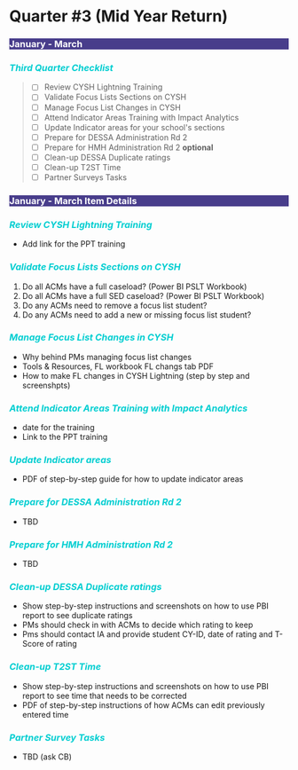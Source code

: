 # Quarter #3 (Mid Year Return)

<body><h3 style="background-color:darkslateblue;"><c style="color:white;">January - March</h3></body>

<body><h3><i> <p style="color:darkturquoise">Third Quarter Checklist</p></i></h3></body>

>- [ ] Review CYSH Lightning Training
>- [ ] Validate Focus Lists Sections on CYSH
>- [ ] Manage Focus List Changes in CYSH
>- [ ] Attend Indicator Areas Training with Impact Analytics
>- [ ] Update Indicator areas for your school's sections
>- [ ] Prepare for DESSA Administration Rd 2
>- [ ] Prepare for HMH Administration Rd 2 **optional**
>- [ ] Clean-up DESSA Duplicate ratings
>- [ ] Clean-up T2ST Time
>- [ ] Partner Surveys Tasks

<body><h3 style="background-color:darkslateblue;"><c style="color:white">January - March Item Details</h3></body>

<h3><p style="color:darkturquoise"><i> Review CYSH Lightning Training </i></p></h3>

- Add link for the PPT training

<h3><p style="color:darkturquoise"><i> Validate Focus Lists Sections on CYSH </i></p></h3>

1. Do all ACMs have a full caseload? (Power BI PSLT Workbook)
2. Do all ACMs have a full SED caseload? (Power BI PSLT Workbook)
3. Do any ACMs need to remove a focus list student?
4. Do any ACMs need to add a new or missing focus list student?

<h3><p style="color:darkturquoise"><i> Manage Focus List Changes in CYSH </i></p></h3>

- Why behind PMs managing focus list changes
- Tools & Resources, FL workbook FL changs tab PDF
- How to make FL changes in CYSH Lightning (step by step and screenshpts)

<h3><p style="color:darkturquoise"><i> Attend Indicator Areas Training with Impact Analytics </i></p></h3>

- date for the training
- Link to the PPT training

<h3><p style="color:darkturquoise"><i> Update Indicator areas </i></p></h3>

- PDF of step-by-step guide for how to update indicator areas

<h3><p style="color:darkturquoise"><i> Prepare for DESSA Administration Rd 2 </i></p></h3>

- TBD

<h3><p style="color:darkturquoise"><i> Prepare for HMH Administration Rd 2 </i></p></h3>

- TBD 

<h3><p style="color:darkturquoise"><i> Clean-up DESSA Duplicate ratings </i></p></h3>

- Show step-by-step instructions and screenshots on how to use PBI report to see duplicate ratings
- PMs should check in with ACMs to decide which rating to keep
- Pms should contact IA and provide student CY-ID, date of rating and T-Score of rating

<h3><p style="color:darkturquoise"><i> Clean-up T2ST Time </i></p></h3>

- Show step-by-step instructions and screenshots on how to use PBI report to see time that needs to be corrected
- PDF of step-by-step instructions of how ACMs can edit previously entered time

<h3><p style="color:darkturquoise"><i> Partner Survey Tasks </i></p></h3>

- TBD (ask CB)